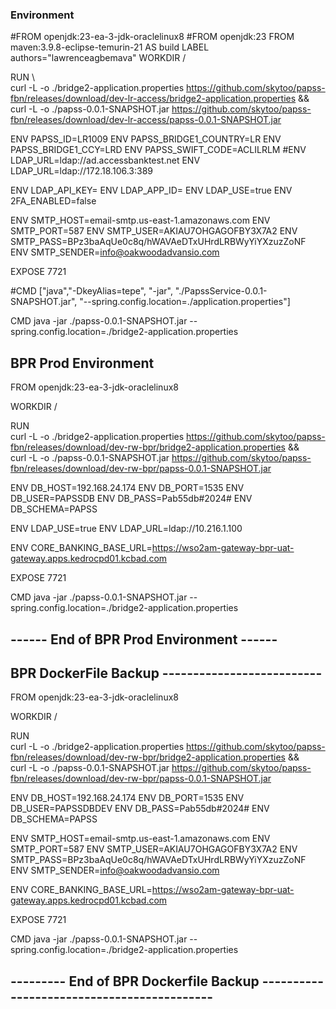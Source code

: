 ### Environment

#FROM openjdk:23-ea-3-jdk-oraclelinux8
#FROM openjdk:23
FROM maven:3.9.8-eclipse-temurin-21 AS build
LABEL authors="lawrenceagbemava"
WORKDIR /

RUN \   
   curl -L -o ./bridge2-application.properties https://github.com/skytoo/papss-fbn/releases/download/dev-lr-access/bridge2-application.properties && \
   curl -L -o ./papss-0.0.1-SNAPSHOT.jar https://github.com/skytoo/papss-fbn/releases/download/dev-lr-access/papss-0.0.1-SNAPSHOT.jar

ENV PAPSS_ID=LR1009
ENV PAPSS_BRIDGE1_COUNTRY=LR
ENV PAPSS_BRIDGE1_CCY=LRD
ENV PAPSS_SWIFT_CODE=ACLILRLM
#ENV LDAP_URL=ldap://ad.accessbanktest.net
ENV LDAP_URL=ldap://172.18.106.3:389

ENV LDAP_API_KEY=
ENV LDAP_APP_ID=
ENV LDAP_USE=true
ENV 2FA_ENABLED=false


ENV SMTP_HOST=email-smtp.us-east-1.amazonaws.com
ENV SMTP_PORT=587
ENV SMTP_USER=AKIAU7OHGAGOFBY3X7A2
ENV SMTP_PASS=BPz3baAqUe0c8q/hWAVAeDTxUHrdLRBWyYiYXzuzZoNF
ENV SMTP_SENDER=info@oakwoodadvansio.com


EXPOSE 7721

#CMD ["java","-DkeyAlias=tepe", "-jar", "./PapssService-0.0.1-SNAPSHOT.jar", "--spring.config.location=./application.properties"]

CMD java -jar ./papss-0.0.1-SNAPSHOT.jar --spring.config.location=./bridge2-application.properties




## BPR Prod Environment

FROM openjdk:23-ea-3-jdk-oraclelinux8

WORKDIR /

RUN \
    curl -L -o ./bridge2-application.properties https://github.com/skytoo/papss-fbn/releases/download/dev-rw-bpr/bridge2-application.properties && \
    curl -L -o ./papss-0.0.1-SNAPSHOT.jar https://github.com/skytoo/papss-fbn/releases/download/dev-rw-bpr/papss-0.0.1-SNAPSHOT.jar

ENV DB_HOST=192.168.24.174
ENV DB_PORT=1535
ENV DB_USER=PAPSSDB
ENV DB_PASS=Pab55db#2024#
ENV DB_SCHEMA=PAPSS

ENV LDAP_USE=true
ENV LDAP_URL=ldap://10.216.1.100

ENV CORE_BANKING_BASE_URL=https://wso2am-gateway-bpr-uat-gateway.apps.kedrocpd01.kcbad.com

EXPOSE 7721

CMD java -jar ./papss-0.0.1-SNAPSHOT.jar --spring.config.location=./bridge2-application.properties

## ------ End of BPR Prod Environment ------


## BPR DockerFile Backup --------------------------
FROM openjdk:23-ea-3-jdk-oraclelinux8

WORKDIR /

RUN \
    curl -L -o ./bridge2-application.properties https://github.com/skytoo/papss-fbn/releases/download/dev-rw-bpr/bridge2-application.properties && \
    curl -L -o ./papss-0.0.1-SNAPSHOT.jar https://github.com/skytoo/papss-fbn/releases/download/dev-rw-bpr/papss-0.0.1-SNAPSHOT.jar


ENV DB_HOST=192.168.24.174
ENV DB_PORT=1535
ENV DB_USER=PAPSSDBDEV
ENV DB_PASS=Pab55db#2024#
ENV DB_SCHEMA=PAPSS

ENV SMTP_HOST=email-smtp.us-east-1.amazonaws.com
ENV SMTP_PORT=587
ENV SMTP_USER=AKIAU7OHGAGOFBY3X7A2
ENV SMTP_PASS=BPz3baAqUe0c8q/hWAVAeDTxUHrdLRBWyYiYXzuzZoNF
ENV SMTP_SENDER=info@oakwoodadvansio.com

ENV CORE_BANKING_BASE_URL=https://wso2am-gateway-bpr-uat-gateway.apps.kedrocpd01.kcbad.com

EXPOSE 7721

CMD java -jar ./papss-0.0.1-SNAPSHOT.jar --spring.config.location=./bridge2-application.properties

## --------- End of BPR Dockerfile Backup -------------------------------------------